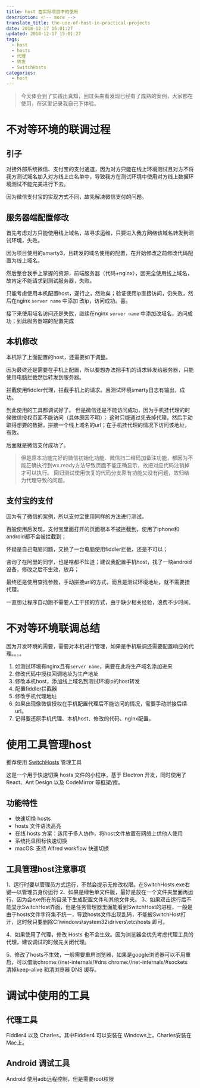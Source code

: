 ```yaml
---
title: host 在实际项目中的使用
description: <!-- more -->
translate_title: the-use-of-host-in-practical-projects
date: 2018-12-17 15:01:27
updated: 2018-12-17 15:01:27
tags:
  - host
  - hosts
  - 代理
  - 转发
  - SwitchHosts
categories:
  - host
---
```


> 今天体会到了实践出真知，回过头来看发现已经有了成熟的案例，大家都在使用，在这里记录我自己下体验。

# 不对等环境的联调过程

## 引子
对接外部系统微信、支付宝的支付通道，因为对方只能在线上环境测试且对方不将我方测试域名加入对方线上白名单中，导致我方在测试环境中使用对方线上数据环境测试不能完美进行下去。

因为微信支付宝的实现方式不同，故先解决微信支付的问题。


## 服务器端配置修改

首先考虑对方只能使用线上域名，故寻求运维，只要进入我方网络该域名转发到测试环境，失败。

因为项目使用的smarty3，且转发的域名使用的配置，在开始修改之前修改代码配置为线上域名。

然后整合我手上掌握的资源，前端服务器（代码+nginx），因完全使用线上域名，故肯定不能请求到测试服务器，失败。

只能考虑使用本机配置host，遂行之，然败矣；验证使用ip直接访问，仍失败，然后在nginx `server name` 中添加 改ip，访问成功。喜。

接下来使用域名访问还是失败，继续在nginx `server name` 中添加改域名，访问成功；到此服务器端的配置完成

## 本机修改

本机除了上面配置的host，还需要如下调整。

因为最终还是需要在手机上配置，所以要想办法把手机的请求转发给服务器，只能使用电脑拦截然后转发到服务器。

拦截使用fiddler代理，拦截手机上的请求。且测试环境smarty日志有输出，成功。

到此使用的工具都调试好了。
但是微信还是不能访问成功，因为手机挂代理的时候微信授权页面不能访问（具体原因不明）；
这时只能通过先去掉代理，然后手动取得想要的数据，拼接一个线上域名的url；在手机挂代理的情况下访问该地址，有效。

后面就是微信支付成功了。

> 但是原本功能完好的微信初始化功能、微信扫二维码加备注功能，都因为不能正确执行到wx.ready方法导致页面不能正确显示，故把对应代码注销掉才可以执行。
> 回归测试使用恢复的代码分支原有功能又没有问题，故归结为代理导致的问题。

## 支付宝的支付

因为有了微信的案例，所以支付宝使用同样的方法进行测试。

百般使用后发现，支付宝里面打开的页面根本不被拦截到，使用了iphone和android都不会被拦截到；

怀疑是自己电脑问题，又换了一台电脑使用fiddler拦截，还是不可以；

咨询了在阿里的同学，也是啥都不知道；建议我配置手机host，找了一块android设备，修改之后不生效，放弃；

最终还是使用查找参数，手动拼接url的方式，而且是测试环境地址，就不需要挂代理。

一直想让程序自动跑不需要人工干预的方式，由于缺少相关经验，浪费不少时间。

# 不对等环境联调总结
因为开发环境的需要，需要对本机进行管理，如果是手机联调还需要配置响应的代理。。。。

1. 如测试环境有nginx且有`server name`，需要在此将生产域名添加进来
2. 修改代码中授权回调地址为生产地址
3. 修改本机host，添加线上域名到测试环境ip的host转发
4. 配置fiddler拦截器
5. 修改手机代理地址
6. 如果出现像微信授权在手机配置代理后不能访问的情况，需要手动拼接后续url。
7. 记得要还原手机代理、本机host、修改的代码、nginx配置。

# 使用工具管理host

推荐使用 [SwitchHosts](https://github.com/oldj/SwitchHosts/blob/master/README_cn.md) 管理工具

这是一个用于快速切换 hosts 文件的小程序，基于 Electron 开发，同时使用了 React、Ant Design 以及 CodeMirror 等框架/库。

## 功能特性
- 快速切换 hosts
- hosts 文件语法高亮
- 在线 hosts 方案：适用于多人协作，将host文件放置在网络上供他人使用
- 系统托盘图标快速切换
- macOS: 支持 Alfred workflow 快速切换

## 工具管理host注意事项
1、运行时要以管理员方式运行，不然会提示无修改权限。在SwitchHosts.exe右键—以管理员身份运行
2、如果是绿色单文件版，最好是放在一个文件夹里面再运行，因为会exe所在的目录下生成配置文件和其他文件夹。
3、如果双击运行后不能显示SwitchHost界面，但是任务管理器里面能看到SwitchHost的进程，一般是由于hosts文件字符集不统一，导致hosts文件出现乱码，不能被SwitchHost打开，这时候只要删除C:\windows\system32\drivers\etc\hosts 即可。

4、如果使用了代理，修改 Hosts 也不会生效。因为浏览器会优先考虑代理工具的代理，建议调试的时候先关闭代理。

5、修改了hosts不生效，一般需要重启浏览器，如果是google浏览器可以不用重启，可以借助chrome://net-internals/#dns  chrome://net-internals/#sockets  清掉keep-alive 和清浏览器 DNS 缓存。

# 调试中使用的工具

## 代理工具
Fiddler4 以及 Charles，其中Fiddler4 可以安装在 Windows上，Charles安装在Mac上。

## Android 调试工具
Android 使用adb远程控制，但是需要root权限